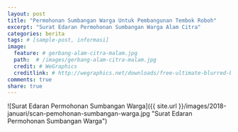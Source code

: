 ```yaml
---
layout: post
title: "Permohonan Sumbangan Warga Untuk Pembangunan Tembok Roboh"
excerpt: "Surat Edaran Permohonan Sumbangan Warga Alam Citra"
categories: berita
tags: # [sample-post, informasi]
image:
  feature: # gerbang-alam-citra-malam.jpg
  path:  # /images/gerbang-alam-citra-malam.jpg
  credit: # WeGraphics
  creditlink: # http://wegraphics.net/downloads/free-ultimate-blurred-background-pack/
comments: true
share: true
---
```


![Surat Edaran Permohonan Sumbangan Warga]({{ site.url }}/images/2018-januari/scan-pemohonan-sumbangan-warga.jpg "Surat Edaran Permohonan Sumbangan Warga")
